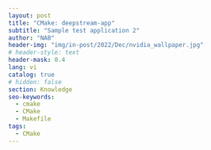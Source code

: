 ```yaml
---
layout: post
title: "CMake: deepstream-app"
subtitle: "Sample test application 2"
author: "NAB"
header-img: "img/in-post/2022/Dec/nvidia_wallpaper.jpg"
# header-style: text
header-mask: 0.4
lang: vi
catalog: true
# hidden: false
section: Knowledge
seo-keywords:
  - cmake
  - CMake
  - Makefile
tags:
  - CMake
---
```


